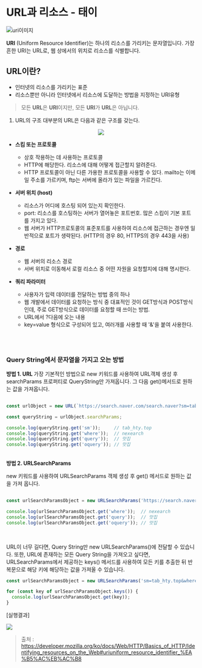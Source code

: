 # URL과 리소스 - 태이
<img src="https://ifh.cc/g/6rlhdj.jpg" alt="uri이미지">

<b>URI</b> (Uniform Resource Identifier)는 하나의 리소스를 가리키는 문자열입니다. 가장 흔한 URI는 URL로, 웹 상에서의 위치로 리소스를 식별합니다.

## URL이란?
- 인터넷의 리소스를 가리키는 표준
- 리소스뿐만 아니라 인터넷에서 리소스에 도달하는 방법을 지정하는 URI유형

> 모든 <b>URL</b>은 <b>URI</b>이지만, 모든 <b>URI</b>가 <b>URL</b>은 아닙니다. 

1. URL의 구조
대부분의 URL은 다음과 같은 구조를 갖는다. 
<p align="center"><img src="https://ifh.cc/g/7h52F7.png"></p>

- <b> 스킴 또는 프로토콜</b>
   - 상호 작용하는 데 사용하는 프로토콜
  - HTTP에 해당한다. 리소스에 대해 어떻게 접근할지 알려준다.
  - HTTP 프로토콜이 아닌 다른 가용한 프로토콜을 사용할 수 있다. mailto는 이메일 주소를 가르키며, ftp는 서버에 올라가 있는 파일을 가르킨다.

- <b>서버 위치 (host)</b>
  - 리소스가 어디에 호스팅 되어 있는지 확인한다.
  - port: 리소스를 호스팅하는 서버가 열어놓은 포트번호. 많은 스킴이 기본 포트를 가지고 있다. 
  - 웹 서버가 HTTP프로토콜의 표준포트를 사용하여 리소스에 접근하는 경우엔 일반적으로 포트가 생략된다. (HTTP의 경우 80, HTTPS의 경우 443을 사용)
- <b>경로</b>
  - 웹 서버의 리소스 경로
  - 서버 위치로 이동해서 로컬 리소스 중 어떤 자원을 요청할지에 대해 명시한다.

- <b>쿼리 파라미터</b>
  - 사용자가 입력 데이터를 전달하는 방법 중의 하나 
  - 웹 개발에서 데이터를 요청하는 방식 중 대표적인 것이 GET방식과 POST방식인데, 주로 GET방식으로 데이터를 요청할 때 쓰이는 방법.
  - URL에서 ?다음에 오는 내용
  - key=value 형식으로 구성되어 있고, 여러개를 사용할 때 '&'을 붙여 사용한다. 
<br>
<br>

### Query String에서 문자열을 가지고 오는 방법 

 <b>방법 1. URL </b>
가장 기본적인 방법으로 new 키워드를 사용하여 URL객체 생성 후 searchParams 프로퍼티로 QueryString만 가져옵니다. 그 다음 get()메서드로 원하는 값을 가져옵니다. 
```javascript
  
const urlObject = new URL(`https://search.naver.com/search.naver?sm=tab_hty.top&where=nexearch&query=맛집&oquery=맛집&tqi=hz19wlprvxZsscqdQmRssssst04-255238`);

const queryString = urlObject.searchParams;

console.log(queryString.get('sm'));     // tab_hty.top
console.log(queryString.get('where'));  // nexearch
console.log(queryString.get('query'));  // 맛집
console.log(queryString.get('oquery')); // 맛집

```
<br>
 <b>방법 2. URLSearchParams </b>

new 키워드를 사용하여 URLSearchParams 객체 생성 후 get() 메서드로 원하는 값을 가져 옵니다. 

```javascript
  
const urlSearchParamsObject = new URLSearchParams('https://search.naver.com/search.naver?sm=tab_hty.top&where=nexearch&query=맛집&oquery=맛집&tqi=hz19wlprvxZsscqdQmRssssst04-255238');

console.log(urlSearchParamsObject.get('where'));  // nexearch
console.log(urlSearchParamsObject.get('query'));  // 맛집
console.log(urlSearchParamsObject.get('oquery')); // 맛집

```
<br>

URL이 너무 길다면, Query String만 new URLSearchParams()에 전달할 수 있습니다. 
또한, URL에 존재하는 모든 Query String을 가져오고 싶다면, URLSearchParams에서 제공하는 keys() 메서드를 사용하여 모든 키를 추출한 뒤 반복문으로 해당 키에 해당하는 값을 가져올 수 있습니다. 

```javascript
const urlSearchParamsObject = new URLSearchParams('sm=tab_hty.top&where=nexearch&query=맛집&oquery=맛집&tqi=hz19wlprvxZsscqdQmRssssst04-255238');

for (const key of urlSearchParamsObject.keys()) {
  console.log(urlSearchParamsObject.get(key));
}
```


<p>[실행결과]</p>
<img src="https://ifh.cc/g/nGKDPN.png">


  >출처 : https://developer.mozilla.org/ko/docs/Web/HTTP/Basics_of_HTTP/Identifying_resources_on_the_Web#uriuniform_resource_identifier_%EA%B5%AC%EB%AC%B8
